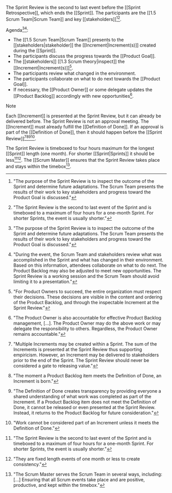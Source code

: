 The Sprint Review is the second to last event before the [[Sprint Retrospective]], which ends the [[Sprint]]. The participants are the [[1.5 Scrum Team|Scrum Team]] and key [[stakeholders]][^purpose-sprint-review][^sprint-review-second-last]. 

Agenda[^purpose-sprint-review][^during-the-event]:
- The [[1.5 Scrum Team|Scrum Team]] presents to the [[stakeholders|stakeholder]] the [[Increment|Increment(s)]] created during the [[Sprint]].
- The participants discuss the progress towards the [[Product Goal]].
- The [[stakeholders]] [[1.3 Scrum theory|inspect]] the [[Increment|Increment(s)]][^for-po-succeed].
- The participants review what changed in the environment.
- The participants collaborate on what to do next towards the [[Product Goal]].
- If necessary, the [[Product Owner]] or some delegate updates the [[Product Backlog]] accordingly with new opportunities[^po-accountable-product-backlog].

[^purpose-sprint-review]: "The purpose of the Sprint Review is to inspect the outcome of the Sprint and determine future adaptations. The Scrum Team presents the results of their work to key stakeholders and progress toward the Product Goal is discussed."[^scrum-guide-2020]

[^during-the-event]: "During the event, the Scrum Team and stakeholders review what was accomplished in the Sprint and what has changed in their environment. Based on this information, attendees collaborate on what to do next. The Product Backlog may also be adjusted to meet new opportunities. The Sprint Review is a working session and the Scrum Team should avoid limiting it to a presentation."[^scrum-guide-2020]

[^sprint-review-second-last]: "The Sprint Review is the second to last event of the Sprint and is timeboxed to a maximum of four hours for a one-month Sprint. For shorter Sprints, the event is usually shorter."[^scrum-guide-2020]

[^for-po-succeed]:"For Product Owners to succeed, the entire organization must respect their decisions. These decisions are visible in the content and ordering of the Product Backlog, and through the inspectable Increment at the Sprint Review."[^scrum-guide-2020]

[^po-accountable-product-backlog]: "The Product Owner is also accountable for effective Product Backlog management, \[...\]. The Product Owner may do the above work or may delegate the responsibility to others. Regardless, the Product Owner remains accountable."[^scrum-guide-2020]

> [!note]
> Each [[Increment]] is presented at the Sprint Review, but it can already be delivered before. The Sprint Review is not an approval meeting. The [[Increment]] must already fulfill the [[Definition of Done]]. If an approval is part of the [[Definition of Done]], then it should happen before the [[Sprint Review]][^multiple-increments][^pbi-dod][^dod-creates-transparency][^work-cannot-be].

[^multiple-increments]: "Multiple Increments may be created within a Sprint. The sum of the Increments is presented at the Sprint Review thus supporting empiricism. However, an Increment may be delivered to stakeholders prior to the end of the Sprint. The Sprint Review should never be considered a gate to releasing value."[^scrum-guide-2020]
[^pbi-dod]: "The moment a Product Backlog item meets the Definition of Done, an Increment is born."[^scrum-guide-2020]
[^dod-creates-transparency]: "The Definition of Done creates transparency by providing everyone a shared understanding of what work was completed as part of the Increment. If a Product Backlog item does not meet the Definition of Done, it cannot be released or even presented at the Sprint Review. Instead, it returns to the Product Backlog for future consideration."[^scrum-guide-2020]
[^work-cannot-be]: "Work cannot be considered part of an Increment unless it meets the Definition of Done."[^scrum-guide-2020]

The Sprint Review is timeboxed to four hours maximum for the longest [[Sprint]] length (one month). For shorter [[Sprint|Sprints]] it should be less[^sprint-review-second-last][^sprint-length]. The [[Scrum Master]] ensures that the Sprint Review takes place and stays within the timebox[^scrum-master-events].

[^sprint-length]: "They are fixed length events of one month or less to create consistency."[^scrum-guide-2020]
[^scrum-master-events]:"The Scrum Master serves the Scrum Team in several ways, including: \[...\] Ensuring that all Scrum events take place and are positive, productive, and kept within the timebox."[^scrum-guide-2020]

[^scrum-guide-2020]: [[1.2 Scrum Guide|Scrum Guide (2020)]]
